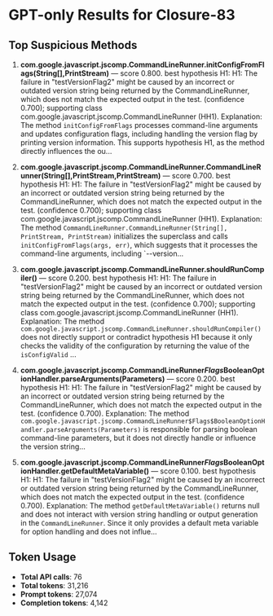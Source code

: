 # GPT-only Results for Closure-83

## Top Suspicious Methods

1. **com.google.javascript.jscomp.CommandLineRunner.initConfigFromFlags(String[],PrintStream)** — score 0.800. best hypothesis H1: H1: The failure in "testVersionFlag2" might be caused by an incorrect or outdated version string being returned by the CommandLineRunner, which does not match the expected output in the test. (confidence 0.700); supporting class com.google.javascript.jscomp.CommandLineRunner (HH1).
    Explanation: The method `initConfigFromFlags` processes command-line arguments and updates configuration flags, including handling the version flag by printing version information. This supports hypothesis H1, as the method directly influences the ou...

2. **com.google.javascript.jscomp.CommandLineRunner.CommandLineRunner(String[],PrintStream,PrintStream)** — score 0.700. best hypothesis H1: H1: The failure in "testVersionFlag2" might be caused by an incorrect or outdated version string being returned by the CommandLineRunner, which does not match the expected output in the test. (confidence 0.700); supporting class com.google.javascript.jscomp.CommandLineRunner (HH1).
    Explanation: The method `CommandLineRunner.CommandLineRunner(String[], PrintStream, PrintStream)` initializes the superclass and calls `initConfigFromFlags(args, err)`, which suggests that it processes the command-line arguments, including `--version...

3. **com.google.javascript.jscomp.CommandLineRunner.shouldRunCompiler()** — score 0.200. best hypothesis H1: H1: The failure in "testVersionFlag2" might be caused by an incorrect or outdated version string being returned by the CommandLineRunner, which does not match the expected output in the test. (confidence 0.700); supporting class com.google.javascript.jscomp.CommandLineRunner (HH1).
    Explanation: The method `com.google.javascript.jscomp.CommandLineRunner.shouldRunCompiler()` does not directly support or contradict hypothesis H1 because it only checks the validity of the configuration by returning the value of the `isConfigValid` ...

4. **com.google.javascript.jscomp.CommandLineRunner$Flags$BooleanOptionHandler.parseArguments(Parameters)** — score 0.200. best hypothesis H1: H1: The failure in "testVersionFlag2" might be caused by an incorrect or outdated version string being returned by the CommandLineRunner, which does not match the expected output in the test. (confidence 0.700).
    Explanation: The method `com.google.javascript.jscomp.CommandLineRunner$Flags$BooleanOptionHandler.parseArguments(Parameters)` is responsible for parsing boolean command-line parameters, but it does not directly handle or influence the version string...

5. **com.google.javascript.jscomp.CommandLineRunner$Flags$BooleanOptionHandler.getDefaultMetaVariable()** — score 0.100. best hypothesis H1: H1: The failure in "testVersionFlag2" might be caused by an incorrect or outdated version string being returned by the CommandLineRunner, which does not match the expected output in the test. (confidence 0.700).
    Explanation: The method `getDefaultMetaVariable()` returns null and does not interact with version string handling or output generation in the `CommandLineRunner`. Since it only provides a default meta variable for option handling and does not influe...


## Token Usage

- **Total API calls**: 76
- **Total tokens**: 31,216
- **Prompt tokens**: 27,074
- **Completion tokens**: 4,142
